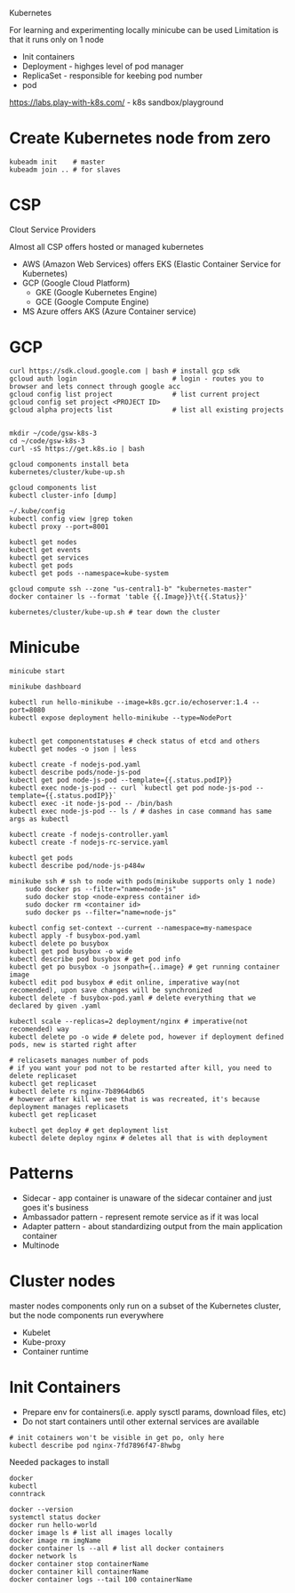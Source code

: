 Kubernetes

For learning and experimenting locally minicube can be used
Limitation is that it runs only on 1 node

* Init containers
* Deployment - highges level of pod manager
* ReplicaSet - responsible for keebing pod number
* pod

https://labs.play-with-k8s.com/ - k8s sandbox/playground

# Create Kubernetes node from zero

```
kubeadm init    # master
kubeadm join .. # for slaves
```


# CSP
Clout Service Providers

Almost all CSP offers hosted or managed kubernetes
* AWS (Amazon Web Services) offers EKS (Elastic Container Service for Kubernetes)
* GCP (Google Cloud Platform)
	* GKE (Google Kubernetes Engine)
	* GCE (Google Compute Engine)
* MS Azure offers AKS (Azure Container service)

# GCP

```
curl https://sdk.cloud.google.com | bash # install gcp sdk
gcloud auth login                        # login - routes you to browser and lets connect through google acc
gcloud config list project               # list current project
gcloud config set project <PROJECT ID>
gcloud alpha projects list               # list all existing projects


mkdir ~/code/gsw-k8s-3
cd ~/code/gsw-k8s-3
curl -sS https://get.k8s.io | bash

gcloud components install beta
kubernetes/cluster/kube-up.sh

gcloud components list
kubectl cluster-info [dump]

~/.kube/config
kubectl config view |grep token
kubectl proxy --port=8001

kubectl get nodes
kubectl get events
kubectl get services
kubectl get pods
kubectl get pods --namespace=kube-system

gcloud compute ssh --zone "us-central1-b" "kubernetes-master"
docker container ls --format 'table {{.Image}}\t{{.Status}}' 

kubernetes/cluster/kube-up.sh # tear down the cluster
```

# Minicube

```
minicube start

minikube dashboard

kubectl run hello-minikube --image=k8s.gcr.io/echoserver:1.4 --port=8080
kubectl expose deployment hello-minikube --type=NodePort


kubectl get componentstatuses # check status of etcd and others
kubectl get nodes -o json | less

kubectl create -f nodejs-pod.yaml
kubectl describe pods/node-js-pod
kubectl get pod node-js-pod --template={{.status.podIP}}
kubectl exec node-js-pod -- curl `kubectl get pod node-js-pod --template={{.status.podIP}}`
kubectl exec -it node-js-pod -- /bin/bash
kubectl exec node-js-pod -- ls / # dashes in case command has same args as kubectl

kubectl create -f nodejs-controller.yaml
kubectl create -f nodejs-rc-service.yaml

kubectl get pods
kubectl describe pod/node-js-p484w

minikube ssh # ssh to node with pods(minikube supports only 1 node)
	sudo docker ps --filter="name=node-js"
	sudo docker stop <node-express container id>
	sudo docker rm <container id>
	sudo docker ps --filter="name=node-js"

```

```
kubectl config set-context --current --namespace=my-namespace
kubectl apply -f busybox-pod.yaml
kubectl delete po busybox
kubectl get pod busybox -o wide
kubectl describe pod busybox # get pod info
kubectl get po busybox -o jsonpath={..image} # get running container image
kubectl edit pod busybox # edit online, imperative way(not recomended), upon save changes will be synchronized
kubectl delete -f busybox-pod.yaml # delete everything that we declared by given .yaml

kubectl scale --replicas=2 deployment/nginx # imperative(not recomended) way
kubectl delete po -o wide # delete pod, however if deployment defined pods, new is started right after

# relicasets manages number of pods
# if you want your pod not to be restarted after kill, you need to delete replicaset
kubectl get replicaset
kubectl delete rs nginx-7b8964db65
# however after kill we see that is was recreated, it's because deployment manages replicasets
kubectl get replicaset

kubectl get deploy # get deployment list
kubectl delete deploy nginx # deletes all that is with deployment
```


# Patterns

* Sidecar - app container is unaware of the sidecar container and just goes it's business
* Ambassador pattern - represent remote service as if it was local
* Adapter pattern - about standardizing output from the main application container
* Multinode

# Cluster nodes
master nodes components only run on a subset of the Kubernetes cluster, but the node  components run
everywhere

* Kubelet
* Kube-proxy
* Container runtime

# Init Containers

* Prepare env for containers(i.e. apply sysctl params, download files, etc)
* Do not start containers until other external services are available

```
# init cotainers won't be visible in get po, only here
kubectl describe pod nginx-7fd7896f47-8hwbg
```

Needed packages to install
```
docker
kubectl
conntrack 
```

```
docker --version
systemctl status docker
docker run hello-world
docker image ls # list all images locally
docker image rm imgName
docker container ls --all # list all docker containers
docker network ls
docker container stop containerName 
docker container kill containerName
docker container logs --tail 100 containerName
```

